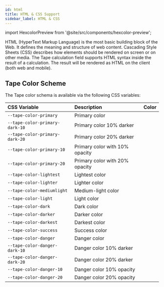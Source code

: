 ```yaml
---
id: html
title: HTML & CSS Support
sidebar_label: HTML & CSS
---
```


import HexcolorPreview from '@site/src/components/hexcolor-preview';

HTML (HyperText Markup Language) is the most basic building block of the Web. It defines the meaning and structure of web content. Cascading Style Sheets (CSS) describes how elements should be rendered on screen or on other media.
The Tape calculation field supports HTML syntax inside the result of a calculation. The result will be rendered as HTML on the client (both web and mobile).

## Tape Color Scheme

The Tape color schema is available via the following CSS variables:

<div className="full-width-table">

| CSS Variable                   | Description                    | Color                                                 |
| :----------------------------- | :----------------------------- | ----------------------------------------------------- |
| `--tape-color-primary`         | Primary color                  | <HexcolorPreview color="#0071BB"></HexcolorPreview>   |
| `--tape-color-primary-dark-10` | Primary color 10% darker       | <HexcolorPreview color="#0065A8FF"></HexcolorPreview> |
| `--tape-color-primary-dark-20` | Primary color 20% darker       | <HexcolorPreview color="#005A95FF"></HexcolorPreview> |
| `--tape-color-primary-10`      | Primary color with 10% opacity | <HexcolorPreview color="#0071BB19"></HexcolorPreview> |
| `--tape-color-primary-20`      | Primary color with 20% opacity | <HexcolorPreview color="#0071BB32"></HexcolorPreview> |
| `--tape-color-lightest`        | Lightest color                 | <HexcolorPreview color="#FFFFFF"></HexcolorPreview>   |
| `--tape-color-lighter`         | Lighter color                  | <HexcolorPreview color="#F6F8F8"></HexcolorPreview>   |
| `--tape-color-mediumlight`     | Medium-light color             | <HexcolorPreview color="#EBEDEF"></HexcolorPreview>   |
| `--tape-color-light`           | Light color                    | <HexcolorPreview color="#EEF2F3"></HexcolorPreview>   |
| `--tape-color-dark`            | Dark color                     | <HexcolorPreview color="#CED8DD"></HexcolorPreview>   |
| `--tape-color-darker`          | Darker color                   | <HexcolorPreview color="#526370"></HexcolorPreview>   |
| `--tape-color-darkest`         | Darkest color                  | <HexcolorPreview color="#0E1318"></HexcolorPreview>   |
| `--tape-color-success`         | Success color                  | <HexcolorPreview color="#007959"></HexcolorPreview>   |
| `--tape-color-danger`          | Danger color                   | <HexcolorPreview color="#DF245E"></HexcolorPreview>   |
| `--tape-color-danger-dark-10`  | Danger color 10% darker        | <HexcolorPreview color="#C82054FF"></HexcolorPreview> |
| `--tape-color-danger-dark-20`  | Danger color 20% darker        | <HexcolorPreview color="#B21C4BFF"></HexcolorPreview> |
| `--tape-color-danger-10`       | Danger color 10% opacity       | <HexcolorPreview color="#DF245E19"></HexcolorPreview> |
| `--tape-color-danger-20`       | Danger color 20% opacity       | <HexcolorPreview color="#DF245E32"></HexcolorPreview> |

</div>
